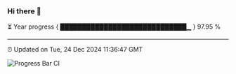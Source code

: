 ### Hi there 👋

⏳ Year progress { █████████████████████████████▁ } 97.95 %

---

⏰ Updated on Tue, 24 Dec 2024 11:36:47 GMT

![Progress Bar CI](https://github.com/IshwaranRudhara/GIT-ACTION/workflows/Progress%20Bar%20CI/badge.svg)
